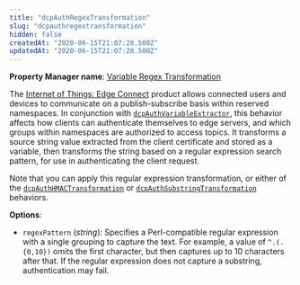 ```yaml
---
title: "dcpAuthRegexTransformation"
slug: "dcpauthregextransformation"
hidden: false
createdAt: "2020-06-15T21:07:28.500Z"
updatedAt: "2020-06-15T21:07:28.500Z"
---
```

__Property Manager name__: [Variable Regex Transformation](https://control.akamai.com/wh/CUSTOMER/AKAMAI/en-US/WEBHELP/property-manager/property-manager-help/csh_lookup.html?id=PM_9060)

The [Internet of Things: Edge Connect](https://learn.akamai.com/en-us/products/web_performance/iot_edge_connect.html) product allows connected users and devices to communicate on a publish-subscribe basis within reserved namespaces. In conjunction with [`dcpAuthVariableExtractor`](#dcpauthvariableextractor), this behavior affects how clients can authenticate themselves to edge servers, and which groups within namespaces are authorized to access topics. It transforms a source string value extracted from the client certificate and stored as a variable, then transforms the string based on a regular expression search pattern, for use in authenticating the client request.

Note that you can apply this regular expression transformation, or either of the [`dcpAuthHMACTransformation`](#dcpauthhmactransformation) or [`dcpAuthSubstringTransformation`](#dcpauthsubstringtransformation) behaviors.

__Options__:

<div class="option" markdown="1" id="dcpAuthRegexTransformation.regexPattern" >

- `regexPattern` (_string_): Specifies a Perl-compatible regular expression with a single grouping to capture the text.  For example, a value of `^.(.{0,10})` omits the first character, but then captures up to 10 characters after that. If the regular expression does not capture a substring, authentication may fail.

</div>

</div>

<div class="feature" data-feature="dcpAuthSubstringTransformation" markdown="1">

